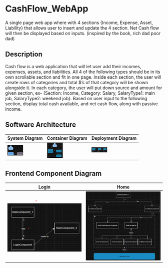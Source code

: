 # CashFlow_WebApp
A single page web app where with 4 sections {Income, Expense, Asset, Liability} that allows user to insert and update the 4 section. Net Cash flow will then be displayed based on inputs. (inspired by the book, rich dad poor dad)

## Description
Cash flow is a web application that will let user add their incomes, expenses, assets, and liabilities. All 4 of the following types should be in its own scrollable section and fit in one page. 
Inside each section, the user will create rows of categories and total $’s of that category will be shown alongside it. In each category, the user will put down source and amount for given section, ex- {Section: Income, Category: Salary, SalaryType1: main job, SalaryType2: weekend job}.
Based on user input to the following section, display total cash available, and net cash flow, along with passive income.

## Software Architecture
| System Diagram | Container Diagram | Deployment Diagram |
|---------|---------|---------|
| <img src="https://github.com/lhona01/CashFlow_WebApp/blob/3c4e9b4bc6eff469e9a94e84a008cf303d2f40fe/screenshots/systemDiagram.png" width="50"> |   <img src="https://github.com/lhona01/CashFlow_WebApp/blob/086c48e251aa38a27f17764a1136cc602116420e/screenshots/containerDiagram.png" width="50"> | <img src="https://github.com/lhona01/CashFlow_WebApp/blob/086c48e251aa38a27f17764a1136cc602116420e/screenshots/deploymentDiagram.png" width="50"> |

## Frontend Component Diagram
| Login | Home |
|---------|---------|
| <img src="https://github.com/lhona01/CashFlow_WebApp/blob/main/screenshots/Frontend/MainComponent_1.png" width="1000"> | <img src="https://github.com/lhona01/CashFlow_WebApp/blob/main/screenshots/Frontend/MainComponent_2.png" width="1000"> |
